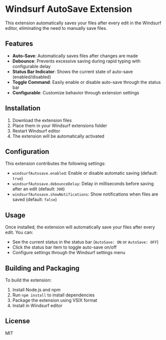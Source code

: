 # Windsurf AutoSave Extension

This extension automatically saves your files after every edit in the Windsurf editor, eliminating the need to manually save files.

## Features

- **Auto-Save**: Automatically saves files after changes are made
- **Debounce**: Prevents excessive saving during rapid typing with configurable delay
- **Status Bar Indicator**: Shows the current state of auto-save (enabled/disabled)
- **Toggle Command**: Easily enable or disable auto-save through the status bar
- **Configurable**: Customize behavior through extension settings

## Installation

1. Download the extension files
2. Place them in your Windsurf extensions folder
3. Restart Windsurf editor
4. The extension will be automatically activated

## Configuration

This extension contributes the following settings:

- `windsurfAutosave.enabled`: Enable or disable automatic saving (default: `true`)
- `windsurfAutosave.debounceDelay`: Delay in milliseconds before saving after an edit (default: `300`)
- `windsurfAutosave.showNotifications`: Show notifications when files are saved (default: `false`)

## Usage

Once installed, the extension will automatically save your files after every edit. You can:

- See the current status in the status bar (`AutoSave: ON` or `AutoSave: OFF`)
- Click the status bar item to toggle auto-save on/off
- Configure settings through the Windsurf settings menu

## Building and Packaging

To build the extension:

1. Install Node.js and npm
2. Run `npm install` to install dependencies
3. Package the extension using VSIX format
4. Install in Windsurf editor

## License

MIT